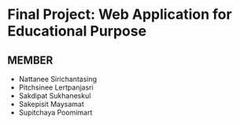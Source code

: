 # Final Project: Web Application for Educational Purpose
## MEMBER
* Nattanee Sirichantasing
* Pitchsinee Lertpanjasri
* Sakdipat Sukhaneskul
* Sakepisit Maysamat
* Supitchaya Poomimart
